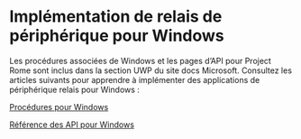 # <a name="implementing-device-relay-for-windows"></a>Implémentation de relais de périphérique pour Windows

Les procédures associées de Windows et les pages d’API pour Project Rome sont inclus dans la section UWP du site docs Microsoft. Consultez les articles suivants pour apprendre à implémenter des applications de périphérique relais pour Windows :

[Procédures pour Windows](https://docs.microsoft.com/windows/uwp/launch-resume/connected-apps-and-devices)

[Référence des API pour Windows](https://docs.microsoft.com/uwp/api/Windows.System.RemoteSystems)